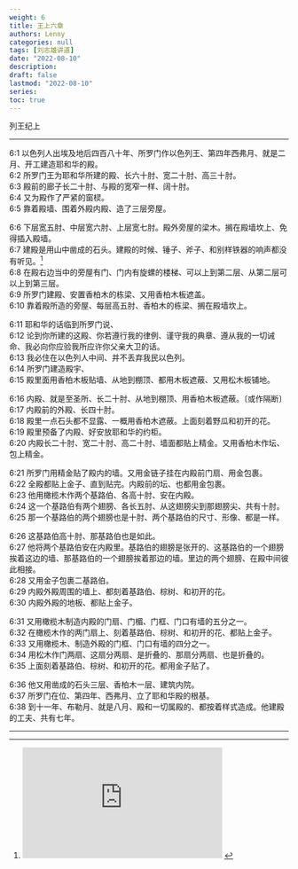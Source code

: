 ```yaml
---
weight: 6
title: 王上六章
authors: Lenny
categories: null
tags: [刘志雄讲道]
date: "2022-08-10"
description: 
draft: false
lastmod: "2022-08-10"
series:
toc: true
---
```

列王纪上

<!--more-->
---

6:1 以色列人出埃及地后四百八十年、所罗门作以色列王、第四年西弗月、就是二月、开工建造耶和华的殿。  
6:2 所罗门王为耶和华所建的殿、长六十肘、宽二十肘、高三十肘。  
6:3 殿前的廊子长二十肘、与殿的宽窄一样、阔十肘。  
6:4 又为殿作了严紧的窗棂。  
6:5 靠着殿墙、围着外殿内殿、造了三层旁屋。  

6:6 下层宽五肘、中层宽六肘、上层宽七肘。殿外旁屋的梁木。搁在殿墙坎上、免得插入殿墙。  
6:7 建殿是用山中凿成的石头。建殿的时候、锤子、斧子、和别样铁器的响声都没有听见。[^1]  
6:8 在殿右边当中的旁屋有门、门内有旋螺的楼梯、可以上到第二层、从第二层可以上到第三层。  
6:9 所罗门建殿、安置香柏木的栋梁、又用香柏木板遮盖。  
6:10 靠着殿所造的旁屋、每层高五肘、香柏木的栋梁、搁在殿墙坎上。  

6:11 耶和华的话临到所罗门说、  
6:12 论到你所建的这殿、你若遵行我的律例、谨守我的典章、遵从我的一切诫命、我必向你应验我所应许你父亲大卫的话。  
6:13 我必住在以色列人中间、并不丢弃我民以色列。  
6:14 所罗门建造殿宇、  
6:15 殿里面用香柏木板贴墙、从地到棚顶、都用木板遮蔽、又用松木板铺地。  

6:16 内殿、就是至圣所、长二十肘、从地到棚顶、用香柏木板遮蔽。〔或作隔断〕  
6:17 内殿前的外殿、长四十肘。  
6:18 殿里一点石头都不显露、一概用香柏木遮蔽。上面刻着野瓜和初开的花。  
6:19 殿里预备了内殿、好安放耶和华的约柜。  
6:20 内殿长二十肘、宽二十肘、高二十肘、墙面都贴上精金。又用香柏木作坛、包上精金。  

6:21 所罗门用精金贴了殿内的墙。又用金链子挂在内殿前门扇、用金包裹。  
6:22 全殿都贴上金子、直到贴完。内殿前的坛、也都用金包裹。  
6:23 他用橄榄木作两个基路伯、各高十肘、安在内殿。  
6:24 这一个基路伯有两个翅膀、各长五肘、从这翅膀尖到那翅膀尖、共有十肘。  
6:25 那一个基路伯的两个翅膀也是十肘、两个基路伯的尺寸、形像、都是一样。  

6:26 这基路伯高十肘、那基路伯也是如此。  
6:27 他将两个基路伯安在内殿里。基路伯的翅膀是张开的、这基路伯的一个翅膀挨着这边的墙、那基路伯的一个翅膀挨着那边的墙。里边的两个翅膀、在殿中间彼此相接。  
6:28 又用金子包裹二基路伯。  
6:29 内殿外殿周围的墙上、都刻着基路伯、棕树、和初开的花。  
6:30 内殿外殿的地板、都贴上金子。  

6:31 又用橄榄木制造内殿的门扇、门楣、门框、门口有墙的五分之一。  
6:32 在橄榄木作的两门扇上、刻着基路伯、棕树、和初开的花、都贴上金子。  
6:33 又用橄榄木、制造外殿的门框、门口有墙的四分之一。  
6:34 用松木作门两扇、这扇分两扇、是折叠的、那扇分两扇、也是折叠的。  
6:35 上面刻着基路伯、棕树、和初开的花。都用金子贴了。  

6:36 他又用凿成的石头三层、香柏木一层、建筑内院。  
6:37 所罗门在位、第四年、西弗月、立了耶和华殿的根基。  
6:38 到十一年、布勒月、就是八月、殿和一切属殿的、都按着样式造成。他建殿的工夫、共有七年。  

---
[^1]: <iframe width="360" height="200" src="https://www.youtube.com/embed/QhO3bvMX840" title="2022年08月07日 荷兰鹿特丹教会：从建造圣殿所学习的教训 刘志雄" frameborder="0" allow="accelerometer; autoplay; clipboard-write; encrypted-media; gyroscope; picture-in-picture" allowfullscreen></iframe>
